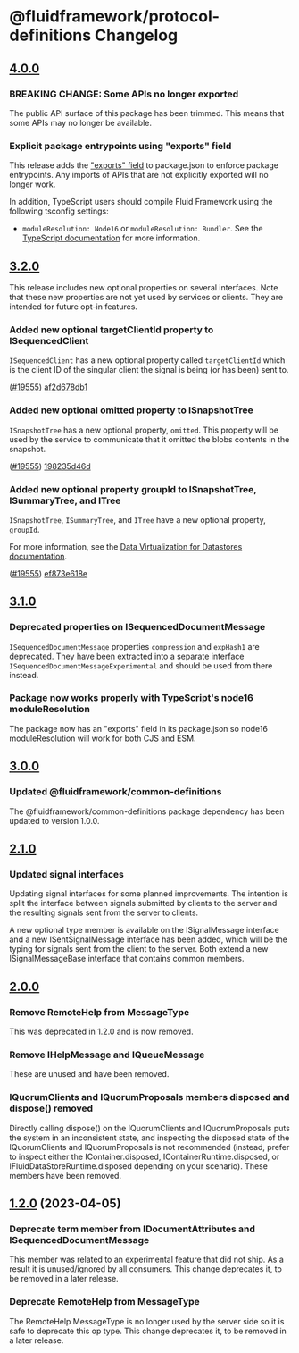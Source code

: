 # @fluidframework/protocol-definitions Changelog

## [4.0.0](https://github.com/microsoft/FluidFramework/releases/tag/protocol-definitions_v4.0.0)

### BREAKING CHANGE: Some APIs no longer exported

The public API surface of this package has been trimmed. This means that some APIs may no longer be available.

### Explicit package entrypoints using "exports" field

This release adds the ["exports" field](https://nodejs.org/docs/latest-v18.x/api/packages.html#exports) to package.json
to enforce package entrypoints. Any imports of APIs that are not explicitly exported will no longer work.

In addition, TypeScript users should compile Fluid Framework using the following tsconfig settings:

- `moduleResolution: Node16` or `moduleResolution: Bundler`. See the
  [TypeScript documentation](https://www.typescriptlang.org/tsconfig#moduleResolution) for more information.

## [3.2.0](https://github.com/microsoft/FluidFramework/releases/tag/protocol-definitions_v3.2.0)

This release includes new optional properties on several interfaces. Note that these new properties are not yet used by
services or clients. They are intended for future opt-in features.

### Added new optional targetClientId property to ISequencedClient

`ISequencedClient` has a new optional property called `targetClientId` which is the client ID of the singular client the
signal is being (or has been) sent to.

([#19555](https://github.com/microsoft/FluidFramework/issues/19555)) [af2d678db1](https://github.com/microsoft/FluidFramework/commits/af2d678db1216475a444bd35354c8284e6729973)

### Added new optional omitted property to ISnapshotTree

`ISnapshotTree` has a new optional property, `omitted`. This property will be used by the service to communicate that it
omitted the blobs contents in the snapshot.

([#19555](https://github.com/microsoft/FluidFramework/issues/19676)) [198235d46d](https://github.com/microsoft/FluidFramework/commits/af2d678db1216475a444bd35354c8284e6729973)

### Added new optional property groupId to ISnapshotTree, ISummaryTree, and ITree

`ISnapshotTree`, `ISummaryTree`, and `ITree` have a new optional property, `groupId`.

For more information, see the [Data Virtualization for Datastores documentation](https://github.com/microsoft/FluidFramework/blob/main/packages/runtime/container-runtime/README.md#data-virtualization-for-datastores-work-in-progress).

([#19555](https://github.com/microsoft/FluidFramework/issues/19273)) [ef873e618e](https://github.com/microsoft/FluidFramework/commits/ef873e618e8e42ca32a6fe8180c25c63a1a166b7)

## [3.1.0](https://github.com/microsoft/FluidFramework/releases/tag/protocol-definitions_v3.1.0)

### Deprecated properties on ISequencedDocumentMessage

`ISequencedDocumentMessage` properties `compression` and `expHash1` are deprecated. They have been extracted into a
separate interface `ISequencedDocumentMessageExperimental` and should be used from there instead.

### Package now works properly with TypeScript's node16 moduleResolution

The package now has an "exports" field in its package.json so node16 moduleResolution will work
for both CJS and ESM.

## [3.0.0](https://github.com/microsoft/FluidFramework/releases/tag/protocol-definitions_v3.0.0)

### Updated @fluidframework/common-definitions

The @fluidframework/common-definitions package dependency has been updated to version 1.0.0.

## [2.1.0](https://github.com/microsoft/FluidFramework/releases/tag/protocol-definitions_v2.1.0)

### Updated signal interfaces

Updating signal interfaces for some planned improvements. The intention is split the interface between signals submitted by clients to the server and the resulting signals sent from the server to clients.

A new optional type member is available on the ISignalMessage interface and a new ISentSignalMessage interface has been added, which will be the typing for signals sent from the client to the server. Both extend a new ISignalMessageBase interface that contains common members.

## [2.0.0](https://github.com/microsoft/FluidFramework/releases/tag/protocol-definitions_v2.0.0)

### Remove RemoteHelp from MessageType

This was deprecated in 1.2.0 and is now removed.

### Remove IHelpMessage and IQueueMessage

These are unused and have been removed.

### IQuorumClients and IQuorumProposals members disposed and dispose() removed

Directly calling dispose() on the IQuorumClients and IQuorumProposals puts the system in an inconsistent state, and inspecting the disposed state of the IQuorumClients and IQuorumProposals is not recommended (instead, prefer to inspect either the IContainer.disposed, IContainerRuntime.disposed, or IFluidDataStoreRuntime.disposed depending on your scenario). These members have been removed.

## [1.2.0](https://github.com/microsoft/FluidFramework/releases/tag/protocol-definitions_v1.2.0) (2023-04-05)

### Deprecate term member from IDocumentAttributes and ISequencedDocumentMessage

This member was related to an experimental feature that did not ship. As a result it is unused/ignored by all consumers.
This change deprecates it, to be removed in a later release.

### Deprecate RemoteHelp from MessageType

The RemoteHelp MessageType is no longer used by the server side so it is safe to deprecate this op type.
This change deprecates it, to be removed in a later release.
